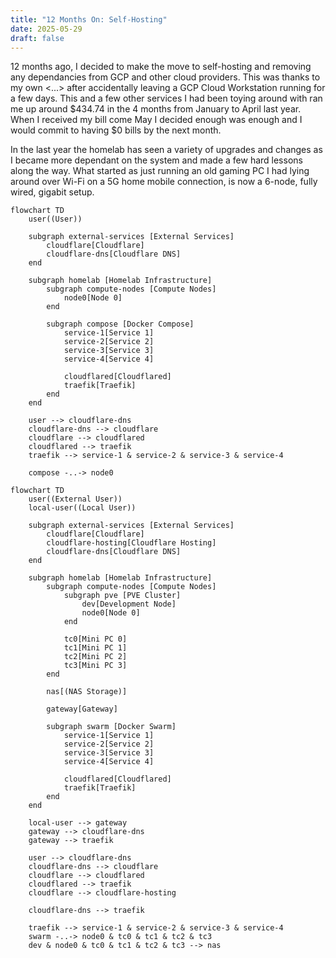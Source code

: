 ```yaml
---
title: "12 Months On: Self-Hosting"
date: 2025-05-29
draft: false
---
```

12 months ago, I decided to make the move to self-hosting and removing any dependancies from GCP and other cloud providers. This was thanks to my own <...> after accidentally leaving a GCP Cloud Workstation running for a few days. This and a few other services I had been toying around with ran me up around $434.74 in the 4 months from January to April last year. When I received my bill come May I decided enough was enough and I would commit to having $0 bills by the next month.

In the last year the homelab has seen a variety of upgrades and changes as I became more dependant on the system and made a few hard lessons along the way. What started as just running an old gaming PC I had lying around over Wi-Fi on a 5G home mobile connection, is now a 6-node, fully wired, gigabit setup.

```mermaid
flowchart TD
    user((User))
    
    subgraph external-services [External Services]
        cloudflare[Cloudflare]
        cloudflare-dns[Cloudflare DNS]
    end
    
    subgraph homelab [Homelab Infrastructure]
        subgraph compute-nodes [Compute Nodes]
            node0[Node 0]
        end

        subgraph compose [Docker Compose]
            service-1[Service 1]
            service-2[Service 2]
            service-3[Service 3]
            service-4[Service 4]

            cloudflared[Cloudflared]
            traefik[Traefik]
        end
    end
    
    user --> cloudflare-dns
    cloudflare-dns --> cloudflare
    cloudflare --> cloudflared
    cloudflared --> traefik
    traefik --> service-1 & service-2 & service-3 & service-4

    compose -..-> node0
```

```mermaid
flowchart TD
    user((External User))
    local-user((Local User))

    subgraph external-services [External Services]
        cloudflare[Cloudflare]
        cloudflare-hosting[Cloudflare Hosting]
        cloudflare-dns[Cloudflare DNS]
    end

    subgraph homelab [Homelab Infrastructure]
        subgraph compute-nodes [Compute Nodes]
            subgraph pve [PVE Cluster]
                dev[Development Node]
                node0[Node 0]
            end

            tc0[Mini PC 0]
            tc1[Mini PC 1]
            tc2[Mini PC 2]
            tc3[Mini PC 3]
        end

        nas[(NAS Storage)]

        gateway[Gateway]

        subgraph swarm [Docker Swarm]
            service-1[Service 1]
            service-2[Service 2]
            service-3[Service 3]
            service-4[Service 4]

            cloudflared[Cloudflared]
            traefik[Traefik]
        end
    end

    local-user --> gateway
    gateway --> cloudflare-dns
    gateway --> traefik

    user --> cloudflare-dns
    cloudflare-dns --> cloudflare
    cloudflare --> cloudflared
    cloudflared --> traefik
    cloudflare --> cloudflare-hosting

    cloudflare-dns --> traefik

    traefik --> service-1 & service-2 & service-3 & service-4
    swarm -..-> node0 & tc0 & tc1 & tc2 & tc3
    dev & node0 & tc0 & tc1 & tc2 & tc3 --> nas
```